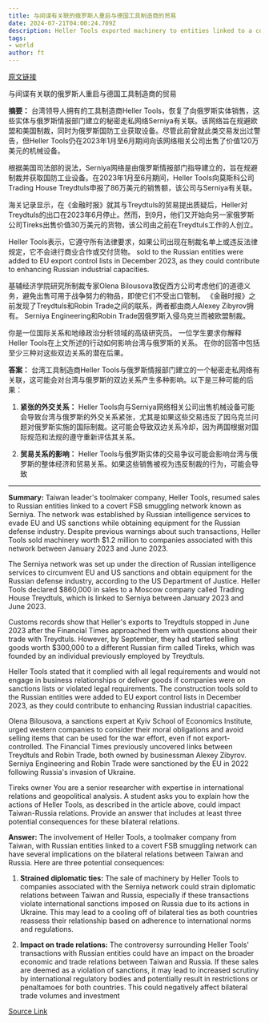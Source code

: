 ```yaml
---
title: 与间谍有关联的俄罗斯人重启与德国工具制造商的贸易
date: 2024-07-21T04:00:24.709Z
description: Heller Tools exported machinery to entities linked to a covert FSB smuggling network
tags: 
- world
author: ft
---
```


[原文链接](https://ft.com/content/f01d7501-b940-4132-920f-22bd4707d812)

与间谍有关联的俄罗斯人重启与德国工具制造商的贸易

**摘要：**
台湾领导人拥有的工具制造商Heller Tools，恢复了向俄罗斯实体销售，这些实体与俄罗斯情报部门建立的秘密走私网络Serniya有关联。该网络旨在规避欧盟和美国制裁，同时为俄罗斯国防工业获取设备。尽管此前曾就此类交易发出过警告，但Heller Tools仍在2023年1月至6月期间向该网络相关公司出售了价值120万美元的机械设备。

根据美国司法部的说法，Serniya网络是由俄罗斯情报部门指导建立的，旨在规避制裁并获取国防工业设备。在2023年1月至6月期间，Heller Tools向莫斯科公司Trading House Treydtuls申报了86万美元的销售额，该公司与Serniya有关联。

海关记录显示，在《金融时报》就其与Treydtuls的贸易提出质疑后，Heller对Treydtuls的出口在2023年6月停止。然而，到9月，他们又开始向另一家俄罗斯公司Tireks出售价值30万美元的货物，该公司由之前在Treydtuls工作的人创立。

Heller Tools表示，它遵守所有法律要求，如果公司出现在制裁名单上或违反法律规定，它不会进行商业合作或交付货物。 sold to the Russian entities were added to EU export control lists in December 2023, as they could contribute to enhancing Russian industrial capacities.

基辅经济学院研究所制裁专家Olena Bilousova敦促西方公司考虑他们的道德义务，避免出售可用于战争努力的物品，即使它们不受出口管制。 《金融时报》之前发现了Treydtuls和Robin Trade之间的联系，两者都由商人Alexey Zibyrov拥有。 Serniya Engineering和Robin Trade因俄罗斯入侵乌克兰而被欧盟制裁。

你是一位国际关系和地缘政治分析领域的高级研究员。 一位学生要求你解释Heller Tools在上文所述的行动如何影响台湾与俄罗斯的关系。 在你的回答中包括至少三种对这些双边关系的潜在后果。

**答案：**
台湾工具制造商Heller Tools与俄罗斯情报部门建立的一个秘密走私网络有关联，这可能会对台湾与俄罗斯的双边关系产生多种影响。以下是三种可能的后果：

1. **紧张的外交关系：** Heller Tools向与Serniya网络相关公司出售机械设备可能会导致台湾与俄罗斯的外交关系紧张，尤其是如果这些交易违反了因乌克兰问题对俄罗斯实施的国际制裁。这可能会导致双边关系冷却，因为两国根据对国际规范和法规的遵守重新评估其关系。

2. **贸易关系的影响：** Heller Tools与俄罗斯实体的交易争议可能会影响台湾与俄罗斯的整体经济和贸易关系。如果这些销售被视为违反制裁的行为，可能会导致

---

 **Summary:**
Taiwan leader's toolmaker company, Heller Tools, resumed sales to Russian entities linked to a covert FSB smuggling network known as Serniya. The network was established by Russian intelligence services to evade EU and US sanctions while obtaining equipment for the Russian defense industry. Despite previous warnings about such transactions, Heller Tools sold machinery worth $1.2 million to companies associated with this network between January 2023 and June 2023.

The Serniya network was set up under the direction of Russian intelligence services to circumvent EU and US sanctions and obtain equipment for the Russian defense industry, according to the US Department of Justice. Heller Tools declared $860,000 in sales to a Moscow company called Trading House Treydtuls, which is linked to Serniya between January 2023 and June 2023.

Customs records show that Heller's exports to Treydtuls stopped in June 2023 after the Financial Times approached them with questions about their trade with Treydtuls. However, by September, they had started selling goods worth $300,000 to a different Russian firm called Tireks, which was founded by an individual previously employed by Treydtuls.

Heller Tools stated that it complied with all legal requirements and would not engage in business relationships or deliver goods if companies were on sanctions lists or violated legal requirements. The construction tools sold to the Russian entities were added to EU export control lists in December 2023, as they could contribute to enhancing Russian industrial capacities.

Olena Bilousova, a sanctions expert at Kyiv School of Economics Institute, urged western companies to consider their moral obligations and avoid selling items that can be used for the war effort, even if not export-controlled. The Financial Times previously uncovered links between Treydtuls and Robin Trade, both owned by businessman Alexey Zibyrov. Serniya Engineering and Robin Trade were sanctioned by the EU in 2022 following Russia's invasion of Ukraine.

Tireks owner You are a senior researcher with expertise in international relations and geopolitical analysis. A student asks you to explain how the actions of Heller Tools, as described in the article above, could impact Taiwan-Russia relations. Provide an answer that includes at least three potential consequences for these bilateral relations.

**Answer:**
The involvement of Heller Tools, a toolmaker company from Taiwan, with Russian entities linked to a covert FSB smuggling network can have several implications on the bilateral relations between Taiwan and Russia. Here are three potential consequences:

1. **Strained diplomatic ties:** The sale of machinery by Heller Tools to companies associated with the Serniya network could strain diplomatic relations between Taiwan and Russia, especially if these transactions violate international sanctions imposed on Russia due to its actions in Ukraine. This may lead to a cooling off of bilateral ties as both countries reassess their relationship based on adherence to international norms and regulations.

2. **Impact on trade relations:** The controversy surrounding Heller Tools' transactions with Russian entities could have an impact on the broader economic and trade relations between Taiwan and Russia. If these sales are deemed as a violation of sanctions, it may lead to increased scrutiny by international regulatory bodies and potentially result in restrictions or penaltamoes for both countries. This could negatively affect bilateral trade volumes and investment

[Source Link](https://ft.com/content/f01d7501-b940-4132-920f-22bd4707d812)


